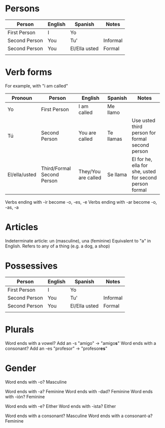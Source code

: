 # Persons
| Person | English | Spanish | Notes |
| ---- | ---- | ---- | ---- |
| First Person | I | Yo |  |
| Second Person | You | Tu' | Informal |
| Second Person | You | El/Ella usted | Formal |
|  |  |  |  |
# Verb forms
For example, with "i am called"

| Pronoun | Person | English | Spanish | Notes |
| ---- | ---- | ---- | ---- | ---- |
| Yo | First Person | I am called | Me llamo |  |
| Tú | Second Person | You are called | Te llamas | Use usted third person for formal second person |
| El/ella/usted | Third/Formal Second Person | They/You are called | Se llama | El for he, ella for she, usted for second person formal |
Verbs ending with -ir become -o, -es, -e
Verbs ending with -ar become -o, -as, -a
# Articles
Indeterminate article: un (masculine), una (feminine)
Equivalent to "a" in English. Refers to any of a thing (e.g. a dog, a shop)
# Possessives
| Person | English | Spanish | Notes |
| ---- | ---- | ---- | ---- |
| First Person | I | Yo |  |
| Second Person | You | Tu' | Informal |
| Second Person | You | El/Ella usted | Formal |
|  |  |  |  |
# Plurals
Word ends with a vowel? Add an -s
"amigo" -> "amigo**s**"
Word ends with a consonant? Add an -es
"profesor" -> "profesor**es**"
# Gender
Word ends with -o? Masculine

Word ends with -a? Feminine
Word ends with -dad? Feminine
Word ends with -ión? Feminine

Word ends with -e? Either
Word ends with -ista? Either

Word ends with a consonant? Masculine
Word ends with a consonant-a? Feminine